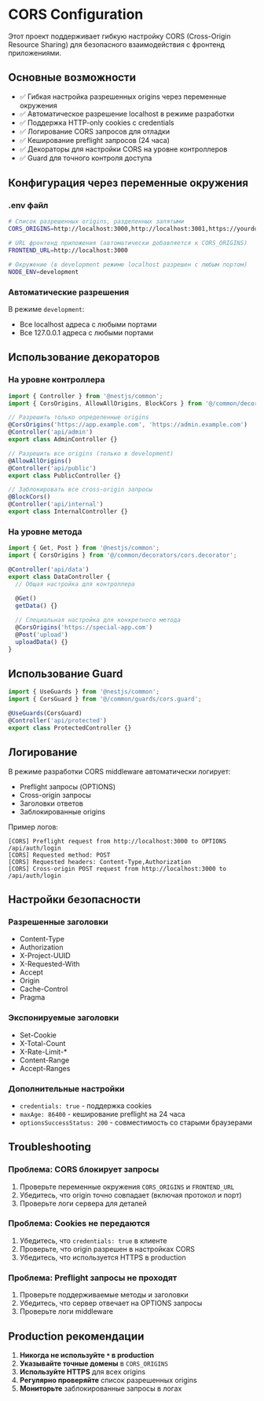 # CORS Configuration

Этот проект поддерживает гибкую настройку CORS (Cross-Origin Resource Sharing) для безопасного взаимодействия с фронтенд приложениями.

## Основные возможности

- ✅ Гибкая настройка разрешенных origins через переменные окружения
- ✅ Автоматическое разрешение localhost в режиме разработки
- ✅ Поддержка HTTP-only cookies с credentials
- ✅ Логирование CORS запросов для отладки
- ✅ Кеширование preflight запросов (24 часа)
- ✅ Декораторы для настройки CORS на уровне контроллеров
- ✅ Guard для точного контроля доступа

## Конфигурация через переменные окружения

### .env файл

```bash
# Список разрешенных origins, разделенных запятыми
CORS_ORIGINS=http://localhost:3000,http://localhost:3001,https://yourdomain.com

# URL фронтенд приложения (автоматически добавляется к CORS_ORIGINS)
FRONTEND_URL=http://localhost:3000

# Окружение (в development режиме localhost разрешен с любым портом)
NODE_ENV=development
```

### Автоматические разрешения

В режиме `development`:
- Все localhost адреса с любыми портами
- Все 127.0.0.1 адреса с любыми портами

## Использование декораторов

### На уровне контроллера

```typescript
import { Controller } from '@nestjs/common';
import { CorsOrigins, AllowAllOrigins, BlockCors } from '@/common/decorators/cors.decorator';

// Разрешить только определенные origins
@CorsOrigins('https://app.example.com', 'https://admin.example.com')
@Controller('api/admin')
export class AdminController {}

// Разрешить все origins (только в development)
@AllowAllOrigins()
@Controller('api/public')
export class PublicController {}

// Заблокировать все cross-origin запросы
@BlockCors()
@Controller('api/internal')
export class InternalController {}
```

### На уровне метода

```typescript
import { Get, Post } from '@nestjs/common';
import { CorsOrigins } from '@/common/decorators/cors.decorator';

@Controller('api/data')
export class DataController {
  // Общая настройка для контроллера
  
  @Get()
  getData() {}

  // Специальная настройка для конкретного метода
  @CorsOrigins('https://special-app.com')
  @Post('upload')
  uploadData() {}
}
```

## Использование Guard

```typescript
import { UseGuards } from '@nestjs/common';
import { CorsGuard } from '@/common/guards/cors.guard';

@UseGuards(CorsGuard)
@Controller('api/protected')
export class ProtectedController {}
```

## Логирование

В режиме разработки CORS middleware автоматически логирует:
- Preflight запросы (OPTIONS)
- Cross-origin запросы
- Заголовки ответов
- Заблокированные origins

Пример логов:
```
[CORS] Preflight request from http://localhost:3000 to OPTIONS /api/auth/login
[CORS] Requested method: POST
[CORS] Requested headers: Content-Type,Authorization
[CORS] Cross-origin POST request from http://localhost:3000 to /api/auth/login
```

## Настройки безопасности

### Разрешенные заголовки
- Content-Type
- Authorization
- X-Project-UUID
- X-Requested-With
- Accept
- Origin
- Cache-Control
- Pragma

### Экспонируемые заголовки
- Set-Cookie
- X-Total-Count
- X-Rate-Limit-*
- Content-Range
- Accept-Ranges

### Дополнительные настройки
- `credentials: true` - поддержка cookies
- `maxAge: 86400` - кеширование preflight на 24 часа
- `optionsSuccessStatus: 200` - совместимость со старыми браузерами

## Troubleshooting

### Проблема: CORS блокирует запросы

1. Проверьте переменные окружения `CORS_ORIGINS` и `FRONTEND_URL`
2. Убедитесь, что origin точно совпадает (включая протокол и порт)
3. Проверьте логи сервера для деталей

### Проблема: Cookies не передаются

1. Убедитесь, что `credentials: true` в клиенте
2. Проверьте, что origin разрешен в настройках CORS
3. Убедитесь, что используется HTTPS в production

### Проблема: Preflight запросы не проходят

1. Проверьте поддерживаемые методы и заголовки
2. Убедитесь, что сервер отвечает на OPTIONS запросы
3. Проверьте логи middleware

## Production рекомендации

1. **Никогда не используйте `*` в production**
2. **Указывайте точные домены** в `CORS_ORIGINS`
3. **Используйте HTTPS** для всех origins
4. **Регулярно проверяйте** список разрешенных origins
5. **Мониторьте** заблокированные запросы в логах